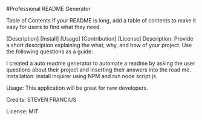 #Professional README Generator

Table of Contents
If your README is long, add a table of contents to make it easy for users to find what they need.

[Description]
[Install]
[Usage]
[Contribution]
[License]
Description:
Provide a short description explaining the what, why, and how of your project. Use the following questions as a guide:

I created a auto readme generator to automate a readme by asking the user questions about their project and inserting their answers into the read me.
Installation:
install inquirer using NPM and run node script.js.

Usage:
This application will be great for new developers.

Credits:
STEVEN FRANCIUS

License: MIT